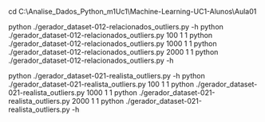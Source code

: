 cd C:\Analise_Dados_Python\_m1Uc1\Machine-Learning-UC1-Alunos\Aula01

python ./gerador_dataset-012-relacionados_outliers.py -h
python ./gerador_dataset-012-relacionados_outliers.py 100 1 1
python ./gerador_dataset-012-relacionados_outliers.py 1000 1 1
python ./gerador_dataset-012-relacionados_outliers.py 2000 1 1
python ./gerador_dataset-012-relacionados_outliers.py -h

python ./gerador_dataset-021-realista_outliers.py -h
python ./gerador_dataset-021-realista_outliers.py 100 1 1
python ./gerador_dataset-021-realista_outliers.py 1000 1 1
python ./gerador_dataset-021-realista_outliers.py 2000 1 1
python ./gerador_dataset-021-realista_outliers.py -h